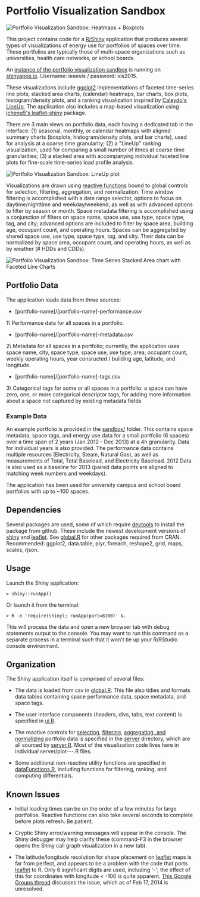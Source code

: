 Portfolio Visualization Sandbox
========

![Portfolio Visualization Sandbox: Heatmaps + Boxplots](https://github.com/mattbrehmer/PortfolioSandbox/blob/master/screenshots/portfolio-cal.png "Portfolio Visualization Sandbox: A differential calendar heatmap with aligned boxplot summary chart.")

This project contains code for a [R/Shiny](http://www.rstudio.com/shiny/) application that produces several types of visualizations of energy use for portfolios of spaces over time. These portfolios are typically those of multi-space organizations such as universities, health care networks, or school boards. 

An [instance of the portfolio visualization sandbox](https://mattbrehmer.shinyapps.io/PortfolioSandbox/) is running on [shinyapps.io](http://www.shinyapps.io/). Username: ieeevis / password: vis2015.

These visualizations include [ggplot2](http://ggplot2.org/) implementations of faceted time-series line plots, stacked area charts, (calendar) heatmaps, bar charts, box plots, histogram/density plots, and a ranking visualization inspired by [Caleydo's LineUp](http://lineup.caleydo.org). The application also includes a map-based visualization using [jcheng5's leaflet-shiny](https://github.com/jcheng5/leaflet-shiny) package.

There are 3 main views on portfolio data, each having a dedicated tab in the interface: (1) seasonal, monthly, or calendar heatmaps with aligned summary charts (boxplots, histogram/density plots, and bar charts), used for analysis at a coarse time granularity; (2) a "LineUp" ranking visualization, used for comparing a small number of itmes at coarse time granularities; (3) a stacked area with accompanying individual faceted line plots for fine-scale time-series load profile analysis.

![Portfolio Visualization Sandbox: LineUp plot](https://github.com/mattbrehmer/PortfolioSandbox/blob/master/screenshots/portfolio-lineup.png "A LineUp ranking visualization for a set of 10 research buildings.")

Visualizations are drawn using [reactive functions](http://rstudio.github.io/shiny/tutorial/#reactivity) bound to global controls for selection, filtering, aggregation, and normalization. Time window filtering is accomplished with a date range selector, options to focus on daytime/nighttime and weekday/weekend, as well as with advanced options to filter by season or month. Space metadata filtering is accomplished using a conjunction of filters on space name, space use, use type, space type, tag, and city; advanced options are included to filter by space area, building age, occupant count, and operating hours. Spaces can be aggregated by shared space use, use type, space type, tag, and city. Their data can be normalized by space area, occupant count, and operating hours, as well as by weather (# HDDs and CDDs). 

![Portfolio Visualization Sandbox: Time Series Stacked Area chart with Faceted Line Charts](https://github.com/mattbrehmer/PortfolioSandbox/blob/master/screenshots/portfolio-lines.png "Time Series stacked area chart with faceted line charts.")

## Portfolio Data

The application loads data from three sources:

* [portfolio-name]/[portfolio-name]-performance.csv

1\ Performance data for all spaces in a portfolio.

* [portfolio-name]/[portfolio-name]-metadata.csv

2\ Metadata for all spaces in a portfolio; currently, the application uses space name, city, space type, space use, use type, area, occupant count, weekly operating hours, year consructed / building age, latitude, and longitude

* [portfolio-name]/[portfolio-name]-tags.csv

3\ Categorical tags for some or all spaces in a portfolio: a space can have zero, one, or more categorical descriptor tags, for adding more information about a space not captured by existing metadata fields

### Example Data

An example portfolio is provided in the [sandbox/](https://github.com/mattbrehmer/PortfolioSandbox/tree/master/sandbox) folder. This contains space metadata, space tags, and energy use data for a small portfolio (6 spaces) over a time span of 2 years (Jan 2012 - Dec 2013) at a 4h granularity. Data for individual years is also provided. The performance data contains multiple resources (Electricity, Steam, Natural Gas), as well as measurements of Total, Total Baseload, and Electricity Baseload. 2012 Data is also used as a baseline for 2013 (paired data points are aligned to matching week numbers and weekdays).

The application has been used for university campus and school board portfolios with up to ~100 spaces. 

## Dependencies

Several packages are used, some of which require [devtools](http://www.rstudio.com/projects/devtools/) to install the package from github. These include the newest development versions of [shiny](https://github.com/rstudio/shiny) and [leaflet](https://github.com/jcheng5/leaflet-shiny). See [global.R](https://github.com/mattbrehmer/PortfolioSandbox/blob/master/global.R) for other packages required from CRAN. Recommended: ggplot2, data.table, plyr, foreach, reshape2, grid, maps, scales, rjson.

## Usage

Launch the Shiny application:

	> shiny::runApp()
	
Or launch it from the terminal:

	> R -e 'require(shiny); runApp(port=8100)' &.
	
This will process the data and open a new browser tab with debug statements output to the console. You may want to run this command as a separate process in a terminal such that it won't tie up your R/RStudio console environment.

## Organization

The Shiny application itself is comprised of several files: 

* The data is loaded from csv in [global.R](https://github.com/mattbrehmer/PortfolioSandbox/blob/master/global.R). This file also tidies and formats data tables containing space performance data, space metadata, and space tags.

* The user interface components (headers, divs, tabs, text content) is specified in [ui.R](https://github.com/mattbrehmer/PortfolioSandbox/blob/master/ui.R). 

* The reactive controls for [selecting](https://github.com/mattbrehmer/PortfolioSandbox/blob/master/server/selectOptions.R), [filtering](https://github.com/mattbrehmer/PortfolioSandbox/blob/master/server/filterOptions.R), [aggregating, and normalizing](https://github.com/mattbrehmer/PortfolioSandbox/blob/master/server/reactiveFunctions.R) portfolio data is specified in the [server](https://github.com/mattbrehmer/PortfolioSandbox/tree/master/server) directory, which are all sourced by [server.R](https://github.com/mattbrehmer/PortfolioSandbox/blob/master/server.R). Most of the visualization code lives here in individual server/plot---.R files.

* Some additional non-reactive utility functions are specified in [dataFunctions.R](https://github.com/mattbrehmer/PortfolioSandbox/blob/master/dataFunctions.R), including functions for filtering, ranking, and computing differentials.

## Known Issues

* Initial loading times can be on the order of a few minutes for large portfolios. Reactive functions can also take several seconds to complete before plots refresh. Be patient.

* Cryptic Shiny error/warning messages will appear in the console. The Shiny debugger may help clarify these (command-F3 in the browser opens the Shiny call graph visualization in a new tab).

* The latitude/longitude resolution for shape placement on [leaflet](https://github.com/jcheng5/leaflet-shiny) maps is far from perfect, and appears to be a problem with the code that ports [leaflet](http://leafletjs.com/) to R. Only 6 significant digits are used, including '-'; the effect of this for coordinates with longitude < -100 is quite apparent. [This Google Groups thread](https://groups.google.com/forum/#!msg/shiny-discuss/V7WUQA7aAiI/gnlLIG8N2-QJ) discusses the issue, which as of Feb 17, 2014 is unresolved.
